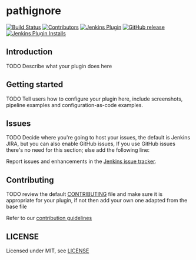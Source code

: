 # pathignore

[![Build Status](https://ci.jenkins.io/job/Plugins/job/pathignore-plugin/job/master/badge/icon)](https://ci.jenkins.io/job/Plugins/job/pathignore-plugin/job/master/)
[![Contributors](https://img.shields.io/github/contributors/jenkinsci/pathignore-plugin.svg)](https://github.com/jenkinsci/pathignore-plugin/graphs/contributors)
[![Jenkins Plugin](https://img.shields.io/jenkins/plugin/v/pathignore.svg)](https://plugins.jenkins.io/pathignore)
[![GitHub release](https://img.shields.io/github/release/jenkinsci/pathignore-plugin.svg?label=changelog)](https://github.com/jenkinsci/pathignore-plugin/releases/latest)
[![Jenkins Plugin Installs](https://img.shields.io/jenkins/plugin/i/pathignore.svg?color=blue)](https://plugins.jenkins.io/pathignore)

## Introduction

TODO Describe what your plugin does here

## Getting started

TODO Tell users how to configure your plugin here, include screenshots, pipeline examples and 
configuration-as-code examples.

## Issues

TODO Decide where you're going to host your issues, the default is Jenkins JIRA, but you can also enable GitHub issues,
If you use GitHub issues there's no need for this section; else add the following line:

Report issues and enhancements in the [Jenkins issue tracker](https://issues.jenkins-ci.org/).

## Contributing

TODO review the default [CONTRIBUTING](https://github.com/jenkinsci/.github/blob/master/CONTRIBUTING.md) file and make sure it is appropriate for your plugin, if not then add your own one adapted from the base file

Refer to our [contribution guidelines](https://github.com/jenkinsci/.github/blob/master/CONTRIBUTING.md)

## LICENSE

Licensed under MIT, see [LICENSE](LICENSE.md)

